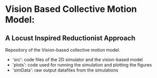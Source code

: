 # Vision Based Collective Motion Model: 
## A Locust Inspired Reductionist Approach

Repository of the Vision-based collective motion model.

- 'src': code files of the 2D simulator and the vision-based model
- 'plots': code used for running the simulation and plotting the figures
- 'simData': raw output datafiles from the simulations
